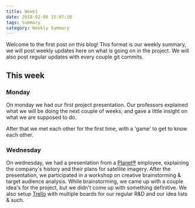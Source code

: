 ```yaml
---
title: Week1
date: 2018-02-08 15:07:10
tags: Summary
category: Weekly Summary
---
```


Welcome to the first post on this blog! This format is our weekly summary, we will post weekly updates here on what is going on in the project. We will also post regular updates with every couple git commits.

## This week

### Monday

On monday we had our first project presentation. Our professors explained what we will be doing the next couple of weeks, and gave a little insight on what we are supposed to do.

After that we met each other for the first time, with a 'game' to get to know each other.

### Wednesday

On wednesday, we had a presentation from a [Planet®](https://www.planet.com/) employee, explaining the company's history and their plans for satellite imagery.
After the presentation, we participated in a workshop on creative brainstorming & target audience analysis. While brainstorming, we came up with a couple idea's for the project, but we didn't come up with something definitive.
We also setup [Trello](https://trello.com) with multiple boards for our regular R&D and our idea lists & such.
